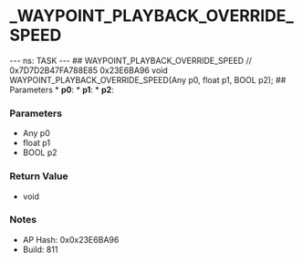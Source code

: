 # _WAYPOINT_PLAYBACK_OVERRIDE_SPEED

--- ns: TASK --- ## WAYPOINT_PLAYBACK_OVERRIDE_SPEED  // 0x7D7D2B47FA788E85 0x23E6BA96 void WAYPOINT_PLAYBACK_OVERRIDE_SPEED(Any p0, float p1, BOOL p2);   ## Parameters * **p0**: * **p1**: * **p2**:

### Parameters
* Any p0
* float p1
* BOOL p2

### Return Value
* void

### Notes
* AP Hash: 0x0x23E6BA96
* Build: 811

